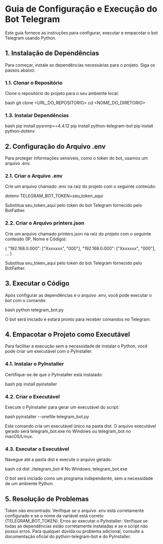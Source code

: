 # Guia de Configuração e Execução do Bot Telegram

Este guia fornece as instruções para configurar, executar e empacotar o bot Telegram usando Python.

## 1. Instalação de Dependências

Para começar, instale as dependências necessárias para o projeto. Siga os passos abaixo:

### 1.1. Clonar o Repositório

Clone o repositório do projeto para o seu ambiente local:

bash
git clone <URL_DO_REPOSITORIO>
cd <NOME_DO_DIRETORIO>

### 1.3. Instalar Dependências

bash
pip install pysnmp==4.4.12
pip install python-telegram-bot
pip install python-dotenv

## 2. Configuração do Arquivo .env
Para proteger informações sensíveis, como o token do bot, usamos um arquivo .env.

### 2.1. Criar o Arquivo .env
Crie um arquivo chamado .env na raiz do projeto com o seguinte conteúdo:

dotenv
TELEGRAM_BOT_TOKEN=seu_token_aqui

Substitua seu_token_aqui pelo token do bot Telegram fornecido pelo BotFather.

### 2.2. Criar o Arquivo printers.json
Crie um arquivo chamado printers.json na raiz do projeto com o seguinte conteúdo (IP, Nome e Código):

{
    "192.168.0.000": ["Xxxxxxx", "000"],
    "192.168.0.000": ["Xxxxxxx", "000"],
    ...
}

Substitua seu_token_aqui pelo token do bot Telegram fornecido pelo BotFather.

## 3. Executar o Código
Após configurar as dependências e o arquivo .env, você pode executar o bot com o comando:

bash
python telegram_bot.py

O bot será iniciado e estará pronto para receber comandos no Telegram.

## 4. Empacotar o Projeto como Executável
Para facilitar a execução sem a necessidade de instalar o Python, você pode criar um executável com o PyInstaller.

### 4.1. Instalar o PyInstaller
Certifique-se de que o PyInstaller está instalado:

bash
pip install pyinstaller

### 4.2. Criar o Executável
Execute o PyInstaller para gerar um executável do script:

bash
pyinstaller --onefile telegram_bot.py

Este comando cria um executável único na pasta dist. O arquivo executável gerado será telegram_bot.exe no Windows ou telegram_bot no macOS/Linux.

### 4.3. Executar o Executável
Navegue até a pasta dist e execute o arquivo gerado:

bash
cd dist
./telegram_bot # No Windows: telegram_bot.exe

O bot será iniciado como um programa independente, sem a necessidade de um ambiente Python.

## 5. Resolução de Problemas
Token não encontrado: Verifique se o arquivo .env está corretamente configurado e se o nome da variável está correto (TELEGRAM_BOT_TOKEN).
Erros ao executar o PyInstaller: Verifique se todas as dependências estão corretamente instaladas e se o script não possui erros.
Para qualquer dúvida ou problema adicional, consulte a documentação oficial do python-telegram-bot e do PyInstaller.
